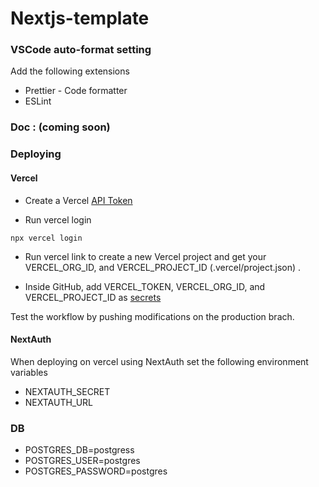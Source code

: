# Nextjs-template

### VSCode auto-format setting

Add the following extensions

-   Prettier - Code formatter
-   ESLint

### Doc : (coming soon)

### Deploying

#### Vercel

-   Create a Vercel [API Token](https://vercel.com/guides/how-do-i-use-a-vercel-api-access-token)

-   Run vercel login

```
npx vercel login
```

-   Run vercel link to create a new Vercel project and get your VERCEL_ORG_ID, and VERCEL_PROJECT_ID (.vercel/project.json) .

-   Inside GitHub, add VERCEL_TOKEN, VERCEL_ORG_ID, and VERCEL_PROJECT_ID as [secrets]("https://docs.github.com/en/actions/security-guides/using-secrets-in-github-actions")

Test the workflow by pushing modifications on the production brach.

#### NextAuth

When deploying on vercel using NextAuth set the following environment variables

-   NEXTAUTH_SECRET
-   NEXTAUTH_URL

### DB

-   POSTGRES_DB=postgress
-   POSTGRES_USER=postgres
-   POSTGRES_PASSWORD=postgres


